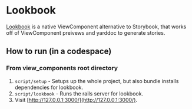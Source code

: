 # Lookbook

[Lookbook](https://github.com/allmarkedup/lookbook) is a native ViewComponent alternative to Storybook, that works off of ViewComponent preivews and yarddoc to generate stories.


## How to run (in a codespace)

### From view_components root directory

1. `script/setup` - Setups up the whole project, but also bundle installs dependencies for lookbook.
2. `script/lookbook` - Runs the rails server for lookbook.
3. Visit [http://127.0.0.1:3000/](http://127.0.0.1:3000/).
